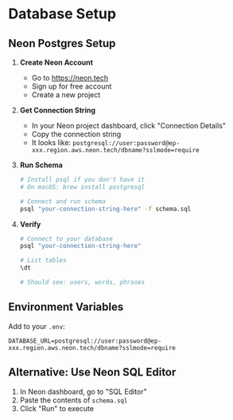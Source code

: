 # Database Setup

## Neon Postgres Setup

1. **Create Neon Account**
   - Go to https://neon.tech
   - Sign up for free account
   - Create a new project

2. **Get Connection String**
   - In your Neon project dashboard, click "Connection Details"
   - Copy the connection string
   - It looks like: `postgresql://user:password@ep-xxx.region.aws.neon.tech/dbname?sslmode=require`

3. **Run Schema**
   ```bash
   # Install psql if you don't have it
   # On macOS: brew install postgresql

   # Connect and run schema
   psql "your-connection-string-here" -f schema.sql
   ```

4. **Verify**
   ```bash
   # Connect to your database
   psql "your-connection-string-here"

   # List tables
   \dt

   # Should see: users, words, phrases
   ```

## Environment Variables

Add to your `.env`:
```
DATABASE_URL=postgresql://user:password@ep-xxx.region.aws.neon.tech/dbname?sslmode=require
```

## Alternative: Use Neon SQL Editor

1. In Neon dashboard, go to "SQL Editor"
2. Paste the contents of `schema.sql`
3. Click "Run" to execute

